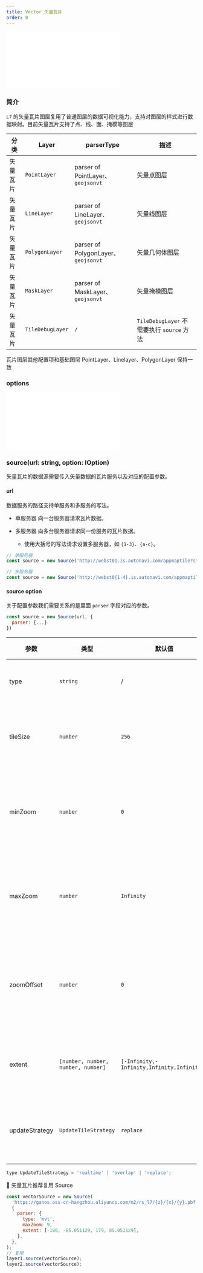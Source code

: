 ```yaml
---
title: Vector 矢量瓦片
order: 0
---
```


<embed src="@/docs/common/style.md"></embed>

### 简介

`L7` 的矢量瓦片图层复用了普通图层的数据可视化能力，支持对图层的样式进行数据映射。目前矢量瓦片支持了点、线、面、掩模等图层

| 分类     | Layer            | parserType                          | 描述                                      |
| -------- | ---------------- | ----------------------------------- | ----------------------------------------- |
| 矢量瓦片 | `PointLayer`     | parser of PointLayer、`geojsonvt`   | 矢量点图层                                |
| 矢量瓦片 | `LineLayer`      | parser of LineLayer、`geojsonvt`    | 矢量线图层                                |
| 矢量瓦片 | `PolygonLayer`   | parser of PolygonLayer、`geojsonvt` | 矢量几何体图层                            |
| 矢量瓦片 | `MaskLayer`      | parser of MaskLayer、`geojsonvt`    | 矢量掩模图层                              |
| 矢量瓦片 | `TileDebugLayer` | `/`                                 | `TileDebugLayer` 不需要执行 `source` 方法 |

瓦片图层其他配置项和基础图层 PointLayer、Linelayer、PolygonLayer 保持一致

### options

<embed src="@/docs/api/tile/common/options.zh.md"></embed>

### source(url: string, option: IOption)

矢量瓦片的数据源需要传入矢量数据的瓦片服务以及对应的配置参数。

#### url

数据服务的路径支持单服务和多服务的写法。

- 单服务器 向一台服务器请求瓦片数据。
- 多服务器 向多台服务器请求同一份服务的瓦片数据。

  - 使用大括号的写法请求设置多服务器，如 `{1-3}`、`{a-c}`。

```js
// 单服务器
const source = new Source('http://webst01.is.autonavi.com/appmaptile?style=6&x={x}&y={y}&z={z}', {...})

// 多服务器
const source = new Source('http://webst0{1-4}.is.autonavi.com/appmaptile?style=6&x={x}&y={y}&z={z}', {...})
```

#### source option

关于配置参数我们需要关系的是里面 `parser` 字段对应的参数。

```js
const source = new Source(url, {
  parser: {...}
})
```

| 参数           | 类型                               | 默认值                                     | 描述                 |
| -------------- | ---------------------------------- | ------------------------------------------ | -------------------- |
| type           | `string`                           | /                                          | 固定值为 `mvt`       |
| tileSize       | `number`                           | `256`                                      | 请求的瓦片尺寸       |
| minZoom        | `number`                           | `0`                                        | 请求瓦片的最小层级   |
| maxZoom        | `number`                           | `Infinity`                                 | 请求瓦片的最大层级   |
| zoomOffset     | `number`                           | `0`                                        | 请求瓦片层级的偏移量 |
| extent         | `[number, number, number, number]` | `[-Infinity,-Infinity,Infinity,Infinity,]` | 请求瓦片的边界       |
| updateStrategy | `UpdateTileStrategy`               | `replace`                                  | 瓦片的替换策略       |

```js
type UpdateTileStrategy = 'realtime' | 'overlap' | 'replace';
```

🌟 矢量瓦片推荐复用 Source

```js
const vectorSource = new Source(
  'https://ganos.oss-cn-hangzhou.aliyuncs.com/m2/rs_l7/{z}/{x}/{y}.pbf',
  {
    parser: {
      type: 'mvt',
      maxZoom: 9,
      extent: [-180, -85.051129, 179, 85.051129],
    },
  },
);
// 复用
layer1.source(vectorSource);
layer2.source(vectorSource);
```
